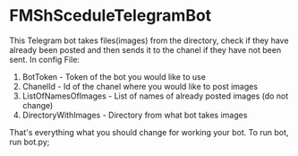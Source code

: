 # FMShSceduleTelegramBot
This Telegram bot takes files(images) from the directory, check if they have already been posted and then sends it to the chanel if they have not been sent. In config File:
1) BotToken - Token of the bot you would like to use
2) ChanelId - Id of the chanel where you would like to post images
3) ListOfNamesOfImages - List of names of already posted images (do not change)
4) DirectoryWithImages - Directory from what bot takes images

That's everything what you should change for working your bot. To run bot, run bot.py;
